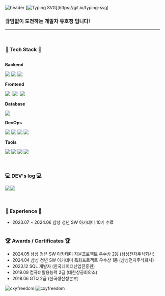 ![header](https://capsule-render.vercel.app/api?type=waving&color=6994CDEE&text=&animation=twinkling&height=80)
[![Typing SVG](https://readme-typing-svg.demolab.com?font=Alkatra&weight=500&size=45&duration=3500&pause=3&color=3f70af&center=false&vCenter=false&multiline=true&repeat=true&width=1000&height=100&lines=Welcome+to+Hojeong's+GitHub!)](https://git.io/typing-svg)

### 끊임없이 도전하는 개발자 유호정 입니다!
---
<br>



### 🔨 Tech Stack 🔨
<div style="display:flex; flex-direction:column; align-items:flex-start;">
    <!-- Backend -->
    <p><strong>Backend</strong></p>
    <div>
        <img src="https://img.shields.io/badge/Java-007396?style=for-the-badge&logo=Java&logoColor=white"> 
        <img src="https://img.shields.io/badge/spring-6DB33F?style=for-the-badge&logo=spring&logoColor=white"/>
        <img src="https://img.shields.io/badge/springboot-1E811F?style=for-the-badge&logo=springboot&logoColor=white"/>
    </div>
    <!-- Frontend -->
    <p><strong>Frontend</strong></p>
    <div>
         <img src="https://img.shields.io/badge/react-20232a.svg?style=for-the-badge&logo=react&logoColor=61DAFB" />&nbsp
         <img src="https://img.shields.io/badge/javascript-F7DF1E.svg?style=for-the-badge&logo=javascript&logoColor=20232a" />&nbsp
         <img src="https://img.shields.io/badge/redux--toolkit-593D88?style=for-the-badge&logo=redux&logoColor=white"/>
    </div>
    <!-- Database -->
    <p><strong>Database</strong></p>
    <div>
        <img src="https://img.shields.io/badge/mysql-4479A1?style=for-the-badge&logo=mysql&logoColor=white"> 
    </div>
    <!-- DevOps -->
    <p><strong>DevOps</strong></p>
    <div>
        <img src="https://img.shields.io/badge/Amazon AWS-232F3E?style=for-the-badge&logo=amazon aws&logoColor=white"> 
        <img src="https://img.shields.io/badge/Docker-2496ED.svg?&style=for-the-badge&logo=Docker&logoColor=white">
        <img src="https://img.shields.io/badge/Ubuntu-E95420.svg?&style=for-the-badge&logo=Ubuntu&logoColor=white">
        <img src="https://img.shields.io/badge/Nginx-009639.svg?&style=for-the-badge&logo=Nginx&logoColor=white">
    </div>
    <!-- Tools -->
    <p><strong>Tools</strong></p>
    <div>
        <img src="https://img.shields.io/badge/Git-F05032.svg?&style=for-the-badge&logo=Git&logoColor=white">
        <img src="https://img.shields.io/badge/Jira-0052CC.svg?&style=for-the-badge&logo=Jira&logoColor=white">
        <img src="https://img.shields.io/badge/Notion-000000.svg?&style=for-the-badge&logo=Notion&logoColor=white">
        <img src="https://img.shields.io/badge/Figma-F24E1E.svg?&style=for-the-badge&logo=Figma&logoColor=white">
    </div>
</div><br><br>

### 💻 DEV's log 💻
<div style="display:flex; flex-direction:row;">
    <a href="https://pumped-square-544.notion.site/81c219b2c2304d18a070df815726005a">
    <img src="https://img.shields.io/badge/Portfolio-FFC0CB?style=for-the-badge"> 
    </a>
    <a href="https://velog.io/@hjung43">
        <img src="https://img.shields.io/badge/Velog-20c997?style=for-the-badge&logo=Vimeo&logoColor=white"> 
    </a>
  
</div><br><br>

### 🙌 Experience 🙌
- 2023.07 ~ 2024.06    삼성 청년 SW 아카데미 10기 수료
<br><br>

### 🏆 Awards / Certificates 🏆
- 2024.05     삼성 청년 SW 아카데미 자율프로젝트 우수상 2등  (삼성전자주식회사)
- 2024.04     삼성 청년 SW 아카데미 특화프로젝트 우수상 1등  (삼성전자주식회사)
- 2023.12     SQL 개발자 (한국데이터산업진흥원)
- 2019.09     컴퓨터활용능력 2급 (대한상공회의소)
- 2018.06     GTQ 2급 (한국생산성본부)

<p><img src="https://github-readme-stats.vercel.app/api?username=hjung43&show_icons=true&hide_title=true&hide_border=true&theme=dracula&hide_border=false&include_all_commits=false&count_private=false" alt="cxyfreedom" /> <img src="https://github-readme-stats.vercel.app/api/top-langs/?username=hjung43&theme=dracula&hide_border=false&include_all_commits=false&count_private=false&layout=compact" alt="cxyfreedom" /></p><br><br>
